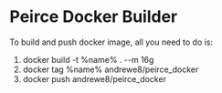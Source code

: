 # Peirce Docker Builder

To build and push docker image, all you need to do is:

1. docker build -t %name% . --m 16g
2. docker tag %name% andrewe8/peirce_docker
3. docker push andrewe8/peirce_docker
